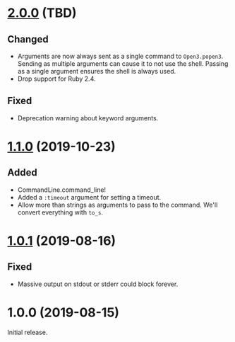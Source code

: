 # [2.0.0] (TBD)

## Changed

- Arguments are now always sent as a single command to `Open3.popen3`. Sending as multiple arguments can cause it to not use the shell. Passing as a single argument ensures the shell is always used.
- Drop support for Ruby 2.4.

## Fixed

- Deprecation warning about keyword arguments.

# [1.1.0] (2019-10-23)

## Added

- CommandLine.command_line!
- Added a `:timeout` argument for setting a timeout.
- Allow more than strings as arguments to pass to the command. We'll convert everything with `to_s`.

# [1.0.1] (2019-08-16)

## Fixed

- Massive output on stdout or stderr could block forever.

# 1.0.0 (2019-08-15)

Initial release.

[2.0.0]: https://github.com/DragonRuby/command_line/compare/v1.1.0...v2.0.0
[1.1.0]: https://github.com/DragonRuby/command_line/compare/v1.0.1...v1.1.0
[1.0.1]: https://github.com/DragonRuby/command_line/compare/v1.0.0...v1.0.1
